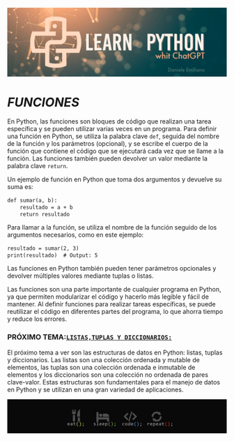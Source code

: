 <p align="center">
  <img src="../src/Learn-python.png">
</p>


# ***FUNCIONES***

En Python, las funciones son bloques de código que realizan una tarea específica y se pueden utilizar varias veces en un programa. Para definir una función en Python, se utiliza la palabra clave `def`, seguida del nombre de la función y los parámetros (opcional), y se escribe el cuerpo de la función que contiene el código que se ejecutará cada vez que se llame a la función. Las funciones también pueden devolver un valor mediante la palabra clave `return`.

Un ejemplo de función en Python que toma dos argumentos y devuelve su suma es:

```
def sumar(a, b):
    resultado = a + b
    return resultado
```

Para llamar a la función, se utiliza el nombre de la función seguido de los argumentos necesarios, como en este ejemplo:

```
resultado = sumar(2, 3)
print(resultado)  # Output: 5
```

Las funciones en Python también pueden tener parámetros opcionales y devolver múltiples valores mediante tuplas o listas.

Las funciones son una parte importante de cualquier programa en Python, ya que permiten modularizar el código y hacerlo más legible y fácil de mantener. Al definir funciones para realizar tareas específicas, se puede reutilizar el código en diferentes partes del programa, lo que ahorra tiempo y reduce los errores.

###  **PRÓXIMO TEMA:[`LISTAS,TUPLAS Y DICCIONARIOS:`](https://github.com/emilianod98/PythonChallenges-LowLevel/blob/main/conceptos_basicos/05-ListasTuplasYDiccionarios.md)**

El próximo tema a ver son las estructuras de datos en Python: listas, tuplas y diccionarios. Las listas son una colección ordenada y mutable de elementos, las tuplas son una colección ordenada e inmutable de elementos y los diccionarios son una colección no ordenada de pares clave-valor. Estas estructuras son fundamentales para el manejo de datos en Python y se utilizan en una gran variedad de aplicaciones.

<p align="center">
  <img src="../src/funciones.png">
</p>
